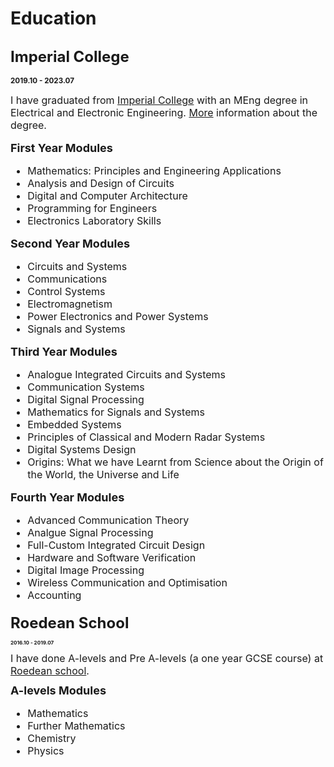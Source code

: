 # Education

##  <font size=5>Imperial College</font> 

**<small>2019.10 - 2023.07 <small>**

<font size=3>I have graduated from [Imperial College](https://www.imperial.ac.uk/) with an MEng degree in Electrical and Electronic Engineering. [More](https://www.imperial.ac.uk/study/ug/courses/electrical-engineering-department/electrical-and-electronic-engineering-meng/) information about the degree.</font>


### <font size=4>First Year Modules</font> 
<font size=3> 

- Mathematics: Principles and Engineering Applications  
- Analysis and Design of Circuits
- Digital and Computer Architecture
- Programming for Engineers
- Electronics Laboratory Skills 

</font>

### <font size=4>Second Year Modules</font> 
<font size=3>

- Circuits and Systems 
- Communications 
- Control Systems
- Electromagnetism 
- Power Electronics and Power Systems 
- Signals and Systems

</font>

### <font size=4>Third Year Modules</font> 
<font size=3>

- Analogue Integrated Circuits and Systems 
- Communication Systems
- Digital Signal Processing
- Mathematics for Signals and Systems 
- Embedded Systems 
- Principles of Classical and Modern Radar Systems
- Digital Systems Design 
- Origins: What we have Learnt from Science about the Origin of the World, the Universe and Life 

</font>

### <font size=4>Fourth Year Modules</font> 
<font size=3>

- Advanced Communication Theory
- Analgue Signal Processing
- Full-Custom Integrated Circuit Design
- Hardware and Software Verification 
- Digital Image Processing
- Wireless Communication and Optimisation
- Accounting

</font>


## <font size=5>Roedean School</font> 
**<small>2016.10 - 2019.07 <small>**

<font size=3>I have done A-levels and Pre A-levels (a one year GCSE course) at [Roedean school](https://www.roedean.co.uk/).</font>

### <font size=4>A-levels Modules</font>
<font size=3>

- Mathematics
- Further Mathematics
- Chemistry
- Physics

</font>

